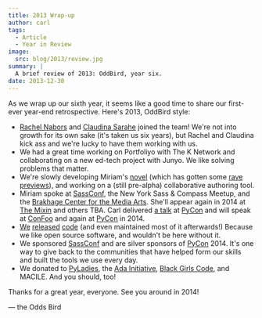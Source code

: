 ```yaml
---
title: 2013 Wrap-up
author: carl
tags:
  - Article
  - Year in Review
image:
  src: blog/2013/review.jpg
summary: |
  A brief review of 2013: OddBird, year six.
date: 2013-12-30
---
```


As we wrap up our sixth year, it seems like a good time to share our
first-ever year-end retrospective. Here's 2013, OddBird style:

- [Rachel Nabors][] and [Claudina Sarahe][] joined the team! We're not
  into growth for its own sake (it's taken us six years), but Rachel
  and Claudina kick ass and we're lucky to have them working with us.
- We had a great time working on Portfoliyo with The K Network and
  collaborating on a new ed-tech project with Junyo. We like solving
  problems that matter.
- We're slowly developing Miriam's [novel] (which has gotten some
  [rave previews]), and working on a (still pre-alpha) collaborative
  authoring tool.
- Miriam spoke at [SassConf], the New York Sass & Compass Meetup,
  and the [Brakhage Center for the Media Arts]. She'll appear again in
  2014 at [The Mixin] and others TBA. Carl delivered [a talk] at
  [PyCon] and will speak at [ConFoo] and again at [PyCon] in 2014.
- [We][] [released][] [code] (and even maintained most of it
  afterwards!) Because we like open source software, and wouldn't be
  here without it.
- We sponsored [SassConf] and are silver sponsors of [PyCon] 2014.
  It's one way to give back to the communities that have helped form
  our skills and built the tools we use every day.
- We donated to [PyLadies], the [Ada Initiative], [Black Girls Code],
  and MACILE. And you should, too!

Thanks for a great year, everyone. See you around in 2014!

— the Odds Bird

[rachel nabors]: http://rachelnabors.com/
[claudina sarahe]: https://twitter.com/itsmisscs
[novel]: https://www.greengreenmud.com/
[rave previews]: https://iloveepoetry.org/?p=2571
[sassconf]: https://twitter.com/sassconf
[brakhage center for the media arts]: https://www.colorado.edu/brakhagecenter/
[the mixin]: https://twitter.com/theMixinSF
[a talk]: https://pyvideo.org/pycon-us-2013/getting-started-with-automated-testing.html
[pycon]: https://us.pycon.org/
[confoo]: https://confoo.ca/
[we]: https://github.com/jgerigmeyer
[released]: https://github.com/carljm
[code]: https://github.com/mirisuzanne/
[pyladies]: https://pyladies.com/
[ada initiative]: https://adainitiative.org/
[black girls code]: https://wearebgc.org/
